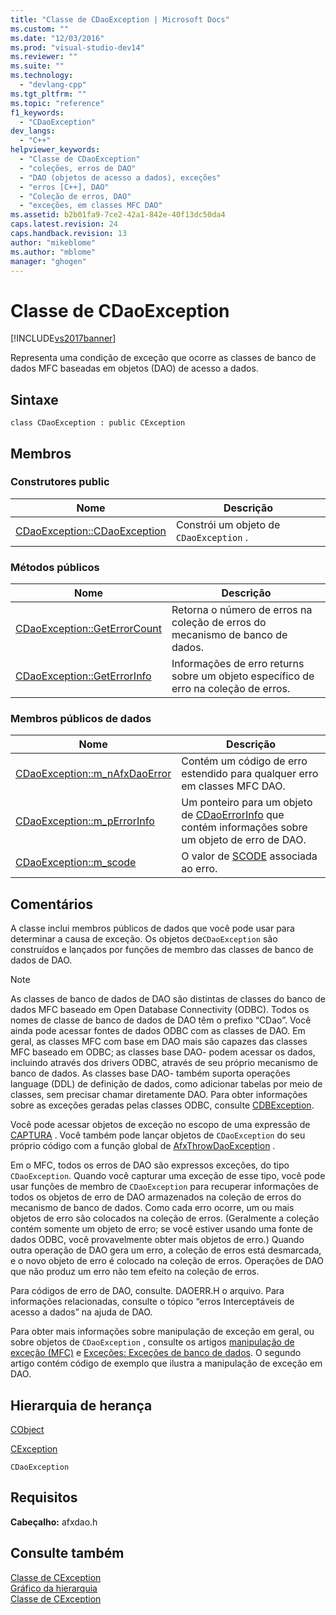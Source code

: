 ```yaml
---
title: "Classe de CDaoException | Microsoft Docs"
ms.custom: ""
ms.date: "12/03/2016"
ms.prod: "visual-studio-dev14"
ms.reviewer: ""
ms.suite: ""
ms.technology: 
  - "devlang-cpp"
ms.tgt_pltfrm: ""
ms.topic: "reference"
f1_keywords: 
  - "CDaoException"
dev_langs: 
  - "C++"
helpviewer_keywords: 
  - "Classe de CDaoException"
  - "coleções, erros de DAO"
  - "DAO (objetos de acesso a dados), exceções"
  - "erros [C++], DAO"
  - "Coleção de erros, DAO"
  - "exceções, em classes MFC DAO"
ms.assetid: b2b01fa9-7ce2-42a1-842e-40f13dc50da4
caps.latest.revision: 24
caps.handback.revision: 13
author: "mikeblome"
ms.author: "mblome"
manager: "ghogen"
---
```

# Classe de CDaoException
[!INCLUDE[vs2017banner](../../assembler/inline/includes/vs2017banner.md)]

Representa uma condição de exceção que ocorre as classes de banco de dados MFC baseadas em objetos \(DAO\) de acesso a dados.  
  
## Sintaxe  
  
```  
class CDaoException : public CException  
```  
  
## Membros  
  
### Construtores public  
  
|Nome|Descrição|  
|----------|---------------|  
|[CDaoException::CDaoException](../Topic/CDaoException::CDaoException.md)|Constrói um objeto de `CDaoException` .|  
  
### Métodos públicos  
  
|Nome|Descrição|  
|----------|---------------|  
|[CDaoException::GetErrorCount](../Topic/CDaoException::GetErrorCount.md)|Retorna o número de erros na coleção de erros do mecanismo de banco de dados.|  
|[CDaoException::GetErrorInfo](../Topic/CDaoException::GetErrorInfo.md)|Informações de erro returns sobre um objeto específico de erro na coleção de erros.|  
  
### Membros públicos de dados  
  
|Nome|Descrição|  
|----------|---------------|  
|[CDaoException::m\_nAfxDaoError](../Topic/CDaoException::m_nAfxDaoError.md)|Contém um código de erro estendido para qualquer erro em classes MFC DAO.|  
|[CDaoException::m\_pErrorInfo](../Topic/CDaoException::m_pErrorInfo.md)|Um ponteiro para um objeto de [CDaoErrorInfo](../../mfc/reference/cdaoerrorinfo-structure.md) que contém informações sobre um objeto de erro de DAO.|  
|[CDaoException::m\_scode](../Topic/CDaoException::m_scode.md)|O valor de [SCODE](../Topic/CDaoException::m_scode.md) associada ao erro.|  
  
## Comentários  
 A classe inclui membros públicos de dados que você pode usar para determinar a causa de exceção.  Os objetos de`CDaoException` são construídos e lançados por funções de membro das classes de banco de dados de DAO.  
  
> [!NOTE]
>  As classes de banco de dados de DAO são distintas de classes do banco de dados MFC baseado em Open Database Connectivity \(ODBC\).  Todos os nomes de classe de banco de dados de DAO têm o prefixo “CDao”.  Você ainda pode acessar fontes de dados ODBC com as classes de DAO.  Em geral, as classes MFC com base em DAO mais são capazes das classes MFC baseado em ODBC; as classes base DAO\- podem acessar os dados, incluindo através dos drivers ODBC, através de seu próprio mecanismo de banco de dados.  As classes base DAO\- também suporta operações language \(DDL\) de definição de dados, como adicionar tabelas por meio de classes, sem precisar chamar diretamente DAO.  Para obter informações sobre as exceções geradas pelas classes ODBC, consulte [CDBException](../../mfc/reference/cdbexception-class.md).  
  
 Você pode acessar objetos de exceção no escopo de uma expressão de [CAPTURA](../Topic/CATCH.md) .  Você também pode lançar objetos de `CDaoException` do seu próprio código com a função global de [AfxThrowDaoException](../Topic/AfxThrowDaoException.md) .  
  
 Em o MFC, todos os erros de DAO são expressos exceções, do tipo `CDaoException`.  Quando você capturar uma exceção de esse tipo, você pode usar funções de membro de `CDaoException` para recuperar informações de todos os objetos de erro de DAO armazenados na coleção de erros do mecanismo de banco de dados.  Como cada erro ocorre, um ou mais objetos de erro são colocados na coleção de erros.  \(Geralmente a coleção contém somente um objeto de erro; se você estiver usando uma fonte de dados ODBC, você provavelmente obter mais objetos de erro.\) Quando outra operação de DAO gera um erro, a coleção de erros está desmarcada, e o novo objeto de erro é colocado na coleção de erros.  Operações de DAO que não produz um erro não tem efeito na coleção de erros.  
  
 Para códigos de erro de DAO, consulte. DAOERR.H o arquivo.  Para informações relacionadas, consulte o tópico “erros Interceptáveis de acesso a dados” na ajuda de DAO.  
  
 Para obter mais informações sobre manipulação de exceção em geral, ou sobre objetos de `CDaoException` , consulte os artigos [manipulação de exceção \(MFC\)](../../mfc/exception-handling-in-mfc.md) e [Exceções: Exceções de banco de dados](../../mfc/exceptions-database-exceptions.md).  O segundo artigo contém código de exemplo que ilustra a manipulação de exceção em DAO.  
  
## Hierarquia de herança  
 [CObject](../Topic/CObject%20Class.md)  
  
 [CException](../../mfc/reference/cexception-class.md)  
  
 `CDaoException`  
  
## Requisitos  
 **Cabeçalho:** afxdao.h  
  
## Consulte também  
 [Classe de CException](../../mfc/reference/cexception-class.md)   
 [Gráfico da hierarquia](../../mfc/hierarchy-chart.md)   
 [Classe de CException](../../mfc/reference/cexception-class.md)